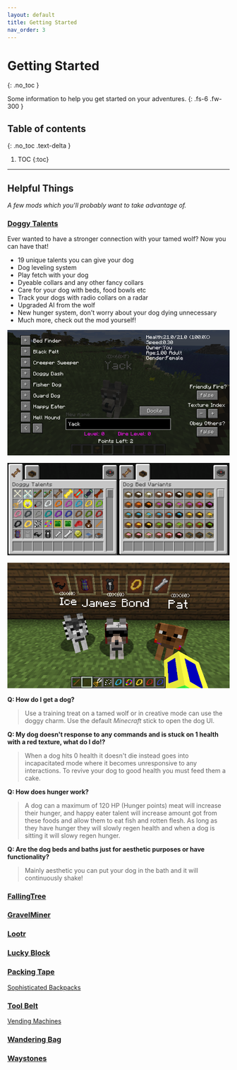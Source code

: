 ```yaml
---
layout: default
title: Getting Started
nav_order: 3
---
```


# Getting Started
{: .no_toc }

Some information to help you get started on your adventures.
{: .fs-6 .fw-300 }

## Table of contents
{: .no_toc .text-delta }

1. TOC
{:toc}

---

## Helpful Things

*A few mods which you'll probably want to take advantage of.*

### [Doggy Talents](https://www.curseforge.com/minecraft/mc-mods/doggy-talents)

Ever wanted to have a stronger connection with your tamed wolf? Now you can have that!

- 19 unique talents you can give your dog
- Dog leveling system
- Play fetch with your dog
- Dyeable collars and any other fancy collars
- Care for your dog with beds, food bowls etc
- Track your dogs with radio collars on a radar
- Upgraded AI from the wolf
- New hunger system, don't worry about your dog dying unnecessary
- Much more, check out the mod yourself!

![](../docs/assets/dogui.png)

![](../docs/assets/dogitems.png)

![](../docs/assets/dogexample.png)

**Q: How do I get a dog?**

> Use a training treat on a tamed wolf or in creative mode can use the doggy charm. Use the default *Minecraft* stick to open the dog UI.

**Q: My dog doesn't response to any commands and is stuck on 1 health with a red texture, what do I do!?**

> When a dog hits 0 health it doesn't die instead goes into incapacitated mode where it becomes unresponsive to any interactions. To revive your dog to good health you must feed them a cake.

**Q: How does hunger work?**

> A dog can a maximum of 120 HP (Hunger points) meat will increase their hunger, and happy eater talent will increase amount got from these foods and allow them to eat fish and rotten flesh. As long as they have hunger they will slowly regen health and when a dog is sitting it will slowy regen hunger.

**Q: Are the dog beds and baths just for aesthetic purposes or have functionality?**

> Mainly aesthetic you can put your dog in the bath and it will continuously shake!

### [FallingTree](https://www.curseforge.com/minecraft/mc-mods/falling-tree)



### [GravelMiner](https://www.curseforge.com/minecraft/mc-mods/gravelminer)



### [Lootr](https://www.curseforge.com/minecraft/mc-mods/lootr)



### [Lucky Block](https://www.curseforge.com/minecraft/mc-mods/lucky-block)



### [Packing Tape](https://www.curseforge.com/minecraft/mc-mods/packing-tape)



[Sophisticated Backpacks](https://www.curseforge.com/minecraft/mc-mods/sophisticated-backpacks)



### [Tool Belt](https://www.curseforge.com/minecraft/mc-mods/tool-belt)



[Vending Machines](https://www.curseforge.com/minecraft/mc-mods/vending-machine)



### [Wandering Bag](https://www.curseforge.com/minecraft/mc-mods/wandering-bag)



### [Waystones](https://www.curseforge.com/minecraft/mc-mods/waystones)

